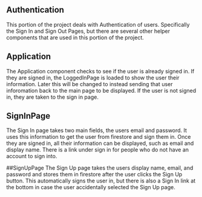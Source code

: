 ## Authentication

This portion of the project deals with Authentication of users.
Specifically the Sign In and Sign Out Pages, but there are several
other helper components that are used in this portion of the project.

## Application

The Application component checks to see if the user is already signed in.
If they are signed in, the LoggedInPage is loaded to show the user their 
information. Later this will be changed to instead sending that user inforomation
back to the main page to be displayed. If the user is not signed in, they are taken
to the sign in page. 

## SignInPage 

The Sign In page takes two main fields, the users email and password. 
It uses this information to get the user from firestore and sign them in.
Once they are signed in, all their information can be displayed, such as
email and display name. There is a link under sign in for people who do not
have an account to sign into. 

##SignUpPage
The Sign Up page takes the users display name, email, and password and stores 
them in firestore after the user clicks the Sign Up button. This automatically 
signs the user in, but there is also a Sign In link at the bottom in case the user
accidentally selected the Sign Up page. 

